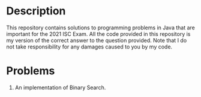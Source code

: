 # Description
This repository contains solutions to programming problems in Java that are important for the 2021 ISC Exam. All the code provided in this repository is my version of the correct answer to the question provided. Note that I do not take responsibility for any damages caused to you by my code.

# Problems
1. An implementation of Binary Search.
